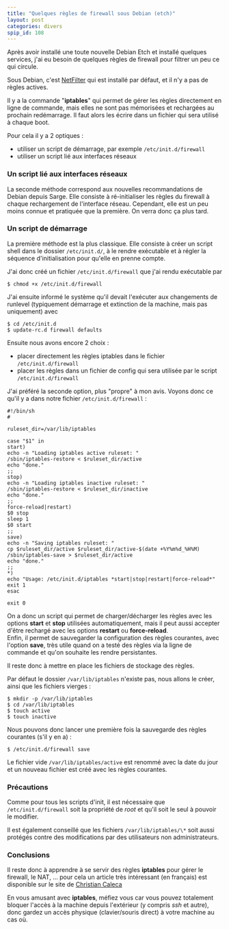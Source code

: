 ```yaml
---
title: "Quelques règles de firewall sous Debian (etch)"
layout: post
categories: divers
spip_id: 108
---
```

Après avoir installé une toute nouvelle Debian Etch et installé quelques services, j'ai eu besoin de quelques règles de firewall pour filtrer un peu ce qui circule.

Sous Debian, c'est [NetFilter](http://www.netfilter.org/) qui est installé par défaut, et il n'y a pas de règles actives.

Il y a la commande "**iptables**" qui permet de gérer les règles directement en ligne de commande, mais elles ne sont pas mémorisées et rechargées au prochain redémarrage. Il faut alors les écrire dans un fichier qui sera utilisé à chaque boot.

Pour cela il y a 2 optiques :

- utiliser un script de démarrage, par exemple `/etc/init.d/firewall`
- utiliser un script lié aux interfaces réseaux

### Un script lié aux interfaces réseaux ###

La seconde méthode correspond aux nouvelles recommandations de Debian depuis Sarge. Elle consiste à ré-initialiser les règles du firewall à chaque rechargement de l'interface réseau. Cependant, elle est un peu moins connue et pratiquée que la première. On verra donc ça plus tard.

### Un script de démarrage ###

La première méthode est la plus classique. Elle consiste à créer un script shell dans le dossier `/etc/init.d/`, à le rendre exécutable et à régler la séquence d'initialisation pour qu'elle en prenne compte.

J'ai donc créé un fichier `/etc/init.d/firewall` que j'ai rendu exécutable par  

    $ chmod +x /etc/init.d/firewall

J'ai ensuite informé le système qu'il devait l'exécuter aux changements de runlevel (typiquement démarrage et extinction de la machine, mais pas uniquement) avec   

    $ cd /etc/init.d
    $ update-rc.d firewall defaults

Ensuite nous avons encore 2 choix :

- placer directement les règles iptables dans le fichier `/etc/init.d/firewall`
- placer les règles dans un fichier de config qui sera utilisée par le script `/etc/init.d/firewall`

J'ai préféré la seconde option, plus "propre" à mon avis. Voyons donc ce qu'il y a dans notre fichier `/etc/init.d/firewall` :  

    #!/bin/sh
    #
    
    ruleset_dir=/var/lib/iptables
    
    case "$1" in
    start)
    echo -n "Loading iptables active ruleset: "
    /sbin/iptables-restore < $ruleset_dir/active
    echo "done."
    ;;
    stop)
    echo -n "Loading iptables inactive ruleset: "
    /sbin/iptables-restore < $ruleset_dir/inactive
    echo "done."
    ;;
    force-reload|restart)
    $0 stop
    sleep 1
    $0 start
    ;;
    save)
    echo -n "Saving iptables ruleset: "
    cp $ruleset_dir/active $ruleset_dir/active-$(date +%Y%m%d_%H%M)
    /sbin/iptables-save > $ruleset_dir/active
    echo "done."
    ;;
    *)
    echo "Usage: /etc/init.d/iptables *start|stop|restart|force-reload*"
    exit 1
    esac
    
    exit 0

On a donc un script qui permet de charger/décharger les règles avec les options **start** et **stop** utilisées automatiquement, mais il peut aussi accepter d'être rechargé avec les options **restart** ou **force-reload**.  
Enfin, il permet de sauvegarder la configuration des règles courantes, avec l'option **save**, très utile quand on a testé des règles via la ligne de commande et qu'on souhaite les rendre persistantes.

Il reste donc à mettre en place les fichiers de stockage des règles.

Par défaut le dossier `/var/lib/iptables` n'existe pas, nous allons le créer, ainsi que les fichiers vierges :  

    $ mkdir -p /var/lib/iptables
    $ cd /var/lib/iptables
    $ touch active
    $ touch inactive

Nous pouvons donc lancer une première fois la sauvegarde des règles courantes (s'il y en a) :  

    $ /etc/init.d/firewall save

Le fichier vide `/var/lib/iptables/active` est renommé avec la date du jour et un nouveau fichier est créé avec les règles courantes.

### Précautions ###

Comme pour tous les scripts d'init, il est nécessaire que `/etc/init.d/firewall` soit la propriété de *root* et qu'il soit le seul à pouvoir le modifier.  

Il est également conseillé que les fichiers `/var/lib/iptables/\*` soit aussi protégés contre des modifications par des utilisateurs non administrateurs.

### Conclusions ###
Il reste donc à apprendre à se servir des règles **iptables** pour gérer le firewall, le NAT, … pour cela un article très intéressant (en français) est disponible sur le site de [Christian Caleca](http://christian.caleca.free.fr/netfilter/iptables.htm)

En vous amusant avec **iptables**, méfiez vous car vous pouvez totalement bloquer l'accès à la machine depuis l'extérieur (y compris *ssh* et autre), donc gardez un accès physique (clavier/souris direct) à votre machine au cas où.
